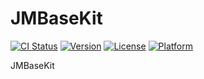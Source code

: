 # JMBaseKit

[![CI Status](http://img.shields.io/travis/linjiawei/WToolsKit.svg?style=flat)](https://travis-ci.org/linjiawei/WToolsKit)
[![Version](https://img.shields.io/cocoapods/v/WToolsKit.svg?style=flat)](http://cocoapods.org/pods/WToolsKit)
[![License](https://img.shields.io/cocoapods/l/WToolsKit.svg?style=flat)](http://cocoapods.org/pods/WToolsKit)
[![Platform](https://img.shields.io/cocoapods/p/WToolsKit.svg?style=flat)](http://cocoapods.org/pods/WToolsKit)

JMBaseKit
